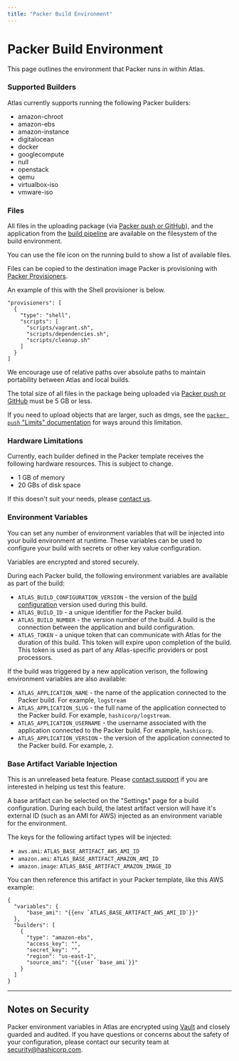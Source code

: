 ```yaml
---
title: "Packer Build Environment"
---
```


# Packer Build Environment

This page outlines the environment that Packer runs in within Atlas.

### Supported Builders

Atlas currently supports running the following Packer builders:

- amazon-chroot
- amazon-ebs
- amazon-instance
- digitalocean
- docker
- googlecompute
- null
- openstack
- qemu
- virtualbox-iso
- vmware-iso

### Files

All files in the uploading package (via [Packer push or GitHub](/help/packer/builds/starting)),
and the application from the [build pipeline](/help/applications/build-pipeline) are available on the filesystem
of the build environment.

You can use the file icon on the running build to show a list of
available files.

Files can be copied to the destination image Packer is provisioning
with [Packer Provisioners](https://packer.io/docs/templates/provisioners.html).

An example of this with the Shell provisioner is below.

    "provisioners": [
      {
        "type": "shell",
        "scripts": [
          "scripts/vagrant.sh",
          "scripts/dependencies.sh",
          "scripts/cleanup.sh"
        ]
      }
    ]

We encourage use of relative paths over absolute paths to maintain portability
between Atlas and local builds.

The total size of all files in the package being uploaded via
[Packer push or GitHub](/help/packer/builds/starting) must be 5 GB or less.

If you need to upload objects that are larger, such as dmgs, see the
[`packer push` "Limits" documentation](https://packer.io/docs/command-line/push.html)
for ways around this limitation.

### Hardware Limitations

Currently, each builder defined in the Packer template receives
the following hardware resources. This is subject to change.

- 1 GB of memory
- 20 GBs of disk space

If this doesn't suit your needs, please [contact us](mailto:support@hashicorp.com).

### Environment Variables

You can set any number of environment variables that will be injected
into your build environment at runtime. These variables can be
used to configure your build with secrets or other key value configuration.

Variables are encrypted and stored securely.

During each Packer build, the following environment variables are available as
part of the build:

- `ATLAS_BUILD_CONFIGURATION_VERSION` - the version of the
[build configuration](/help/glossary) version used during this build.
- `ATLAS_BUILD_ID` - a unique identifier for the Packer build.
- `ATLAS_BUILD_NUMBER` - the version number of the build. A build is the
connection between the application and build configuration.
- `ATLAS_TOKEN` - a unique token that can communicate with Atlas for the
duration of this build. This token will expire upon completion of the build.
This token is used as part of any Atlas-specific providers or post processors.

If the build was triggered by a new application verison, the following environment
variables are also available:

- `ATLAS_APPLICATION_NAME` - the name of the application connected to the Packer build.
For example, `logstream`
- `ATLAS_APPLICATION_SLUG` - the full name of the application connected to the Packer
build. For example, `hashicorp/logstream`.
- `ATLAS_APPLICATION_USERNAME` - the username associated with the application
connected to the Packer build. For example, `hashicorp`.
- `ATLAS_APPLICATION_VERSION` - the version of the application connected to the
Packer build. For example, `2`.


### Base Artifact Variable Injection

<div class="alert-infos">
  <div class="alert-info">
    This is an unreleased beta feature. Please <a href="/help/support">contact support</a>
    if you are interested in helping us test this feature.
  </div>
</div>

A base artifact can be selected on the "Settings" page for a build configuration.
During each build, the latest artifact version will have it's external
ID (such as an AMI for AWS) injected as an environment variable for the
environment.

The keys for the following artifact types will be injected:

- `aws.ami`: `ATLAS_BASE_ARTIFACT_AWS_AMI_ID`
- `amazon.ami`: `ATLAS_BASE_ARTIFACT_AMAZON_AMI_ID`
- `amazon.image`: `ATLAS_BASE_ARTIFACT_AMAZON_IMAGE_ID`

You can then reference this artifact in your Packer template, like this
AWS example:

    {
      "variables": {
          "base_ami": "{{env `ATLAS_BASE_ARTIFACT_AWS_AMI_ID`}}"
      },
      "builders": [
        {
          "type": "amazon-ebs",
          "access_key": "",
          "secret_key": "",
          "region": "us-east-1",
          "source_ami": "{{user `base_ami`}}"
        }
      ]
    }

- - -

## Notes on Security

Packer environment variables in Atlas are encrypted using [Vault](https://vaultproject.io)
and closely guarded and audited. If you have questions or concerns
about the safety of your configuration, please contact our security team
at [security@hashicorp.com](mailto:security@hashicorp.com).
